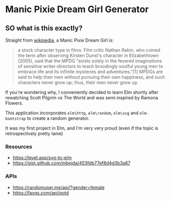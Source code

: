 ﻿# Manic Pixie Dream Girl Generator
## SO what is this exactly?

Straight from [wikipedia](), a Manic Pixie Dream Girl is:
>a stock character type in films. Film critic Nathan Rabin, who coined the term after observing Kirsten Dunst's character in Elizabethtown (2005), said that the MPDG "exists solely in the fevered imaginations of sensitive writer-directors to teach broodingly soulful young men to embrace life and its infinite mysteries and adventures."[1] MPDGs are said to help their men without pursuing their own happiness, and such characters never grow up; thus, their men never grow up.

If you're wondering why, I conveniently decided to learn Elm shortly after rewatching Scott Pilgrim vs The World and was semi inspired by Ramona Flowers.

This application incorporates `elm\http`, `elm\random`, `elm\svg` and `elm-bootstrap` to create a random generator.

It was my first project in Elm, and I'm very very proud (even if the topic is retrospectively pretty lame)

### Resources
* https://level.app/svg-to-elm
* https://gist.github.com/mbejda/453fdb77ef8d4d3b3a67
### APIs
* https://randomuser.me/api/?gender=female
* https://favqs.com/api/qotd


